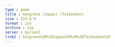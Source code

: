 ```yaml
---
type : game
title : Gungrave (Japan) (Taikenban)
size : 323.4 M
format : iso
archive : zip
server : myrient
link2 : Gungrave%20%28Japan%29%20%28Taikenban%29
---
```

